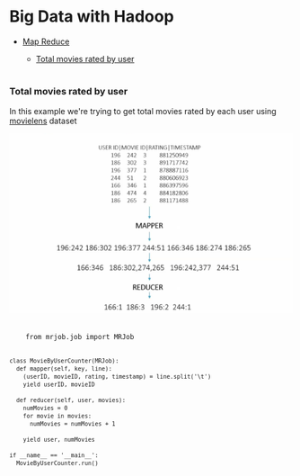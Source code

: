 # Big Data with Hadoop 

<ul>
  <li><a href="#mapreduce">Map Reduce</a></li>
  <ul>
    <li><a href="#example1">Total movies rated by user</a></li>
  </ul>
</ul>

<h1 id="mapreduce"></h1>
<h3 id="example1">Total movies rated by user</h3>
<p>In this example we're trying to get total movies rated by each user using <a href="http://grouplens.org/datasets/movielens/"> movielens</a> dataset</p>
<img src="imgs/demo.png">
<pre>
  <code>
    from mrjob.job import MRJob

    class MovieByUserCounter(MRJob):
      def mapper(self, key, line):
        (userID, movieID, rating, timestamp) = line.split('\t')
        yield userID, movieID

      def reducer(self, user, movies):
        numMovies = 0
        for movie in movies:
          numMovies = numMovies + 1

        yield user, numMovies

    if __name__ == '__main__':
      MovieByUserCounter.run()
  </code>
</pre>